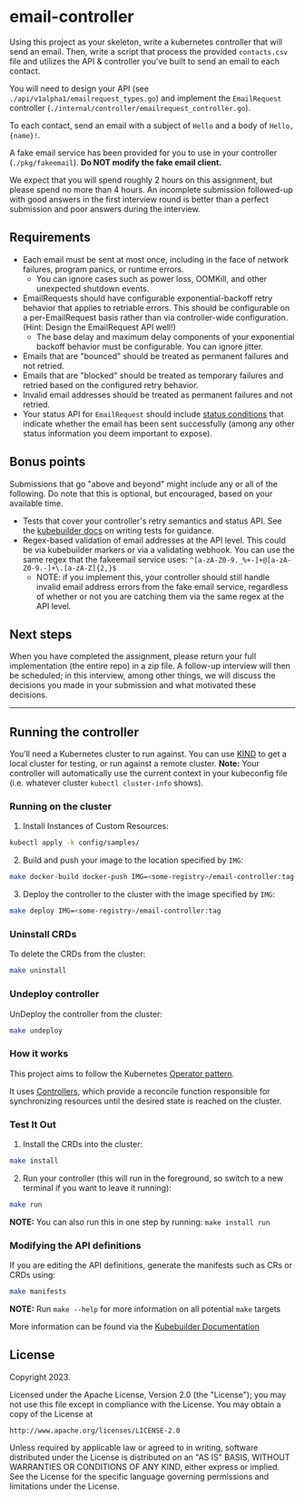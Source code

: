 # email-controller

Using this project as your skeleton, write a kubernetes controller that will send an email. Then, write a script that process the provided `contacts.csv` file and utilizes the API & controller you've built to send an email to each contact.

You will need to design your API (see `./api/v1alpha1/emailrequest_types.go`) and implement the `EmailRequest` controller (`./internal/controller/emailrequest_controller.go`). 

To each contact, send an email with a subject of `Hello` and a body of `Hello, {name}!`. 

A fake email service has been provided for you to use in your controller (`./pkg/fakeemail`). **Do NOT modify the fake email client.**

We expect that you will spend roughly 2 hours on this assignment, but please spend no more than 4 hours. An incomplete submission followed-up with good answers in the first interview round is better than a perfect submission and poor answers during the interview.

## Requirements
- Each email must be sent at most once, including in the face of network failures, program panics, or runtime errors.
  - You can ignore cases such as power loss, OOMKill, and other unexpected shutdown events.
- EmailRequests should have configurable exponential-backoff retry behavior that applies to retriable errors. This should be configurable on a per-EmailRequest basis rather than via controller-wide configuration. (Hint: Design the EmailRequest API well!)
  - The base delay and maximum delay components of your exponential backoff behavior must be configurable. You can ignore jitter.
- Emails that are "bounced" should be treated as permanent failures and not retried.
- Emails that are "blocked" should be treated as temporary failures and retried based on the configured retry behavior.
- Invalid email addresses should be treated as permanent failures and not retried.
- Your status API for `EmailRequest` should include [status conditions](https://pkg.go.dev/k8s.io/apimachinery/pkg/apis/meta/v1#Condition) that indicate whether the email has been sent successfully (among any other status information you deem important to expose).

## Bonus points

Submissions that go "above and beyond" might include any or all of the following. Do note that this is optional, but encouraged, based on your available time.
- Tests that cover your controller's retry semantics and status API. See the [kubebuilder docs](https://book.kubebuilder.io/cronjob-tutorial/writing-tests) on writing tests for guidance.
- Regex-based validation of email addresses at the API level. This could be via kubebuilder markers or via a validating webhook. You can use the same regex that the fakeemail service uses: `^[a-zA-Z0-9._%+-]+@[a-zA-Z0-9.-]+\.[a-zA-Z]{2,}$`
  - NOTE: if you implement this, your controller should still handle invalid email address errors from the fake email service, regardless of whether or not you are catching them via the same regex at the API level.


## Next steps

When you have completed the assignment, please return your full implementation (the entire repo) in a zip file. A follow-up interview will then be scheduled; in this interview, among other things, we will discuss the decisions you made in your submission and what motivated these decisions.


--------------------


## Running the controller 
You’ll need a Kubernetes cluster to run against. You can use [KIND](https://sigs.k8s.io/kind) to get a local cluster for testing, or run against a remote cluster.
**Note:** Your controller will automatically use the current context in your kubeconfig file (i.e. whatever cluster `kubectl cluster-info` shows).

### Running on the cluster
1. Install Instances of Custom Resources:

```sh
kubectl apply -k config/samples/
```

2. Build and push your image to the location specified by `IMG`:

```sh
make docker-build docker-push IMG=<some-registry>/email-controller:tag
```

3. Deploy the controller to the cluster with the image specified by `IMG`:

```sh
make deploy IMG=<some-registry>/email-controller:tag
```

### Uninstall CRDs
To delete the CRDs from the cluster:

```sh
make uninstall
```

### Undeploy controller
UnDeploy the controller from the cluster:

```sh
make undeploy
```

### How it works
This project aims to follow the Kubernetes [Operator pattern](https://kubernetes.io/docs/concepts/extend-kubernetes/operator/).

It uses [Controllers](https://kubernetes.io/docs/concepts/architecture/controller/),
which provide a reconcile function responsible for synchronizing resources until the desired state is reached on the cluster.

### Test It Out
1. Install the CRDs into the cluster:

```sh
make install
```

2. Run your controller (this will run in the foreground, so switch to a new terminal if you want to leave it running):

```sh
make run
```

**NOTE:** You can also run this in one step by running: `make install run`

### Modifying the API definitions
If you are editing the API definitions, generate the manifests such as CRs or CRDs using:

```sh
make manifests
```

**NOTE:** Run `make --help` for more information on all potential `make` targets

More information can be found via the [Kubebuilder Documentation](https://book.kubebuilder.io/introduction.html)

## License

Copyright 2023.

Licensed under the Apache License, Version 2.0 (the "License");
you may not use this file except in compliance with the License.
You may obtain a copy of the License at

    http://www.apache.org/licenses/LICENSE-2.0

Unless required by applicable law or agreed to in writing, software
distributed under the License is distributed on an "AS IS" BASIS,
WITHOUT WARRANTIES OR CONDITIONS OF ANY KIND, either express or implied.
See the License for the specific language governing permissions and
limitations under the License.

